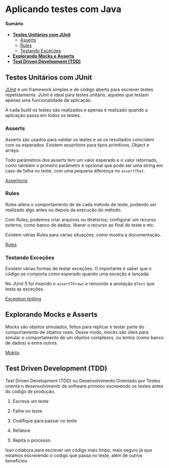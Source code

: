 # Aplicando testes com Java

#### Sumário

- **[Testes Unitários com JUnit](#testes-unitarios-com-junit)**
  - [Asserts](#asserts)
  - [Rules](#rules)
  - [Testando Exceções](#testando-exceções)
- **[Explorando Mocks e Asserts](#mocks-e-asserts)**
-   **[Test Driven Development (TDD)](#tdd)**

## Testes Unitários com JUnit <a name="testes-unitarios-com-junit"></a>

[JUnit](https://junit.org/junit4/) é um framework simples e de código aberto para escrever testes repetidamente. JUnit é ideal para testes unitário, aqueles que testam apenas uma funcionalidade da aplicação. 

A cada *build* os testes são realizados e apenas é realizado quando a aplicação passa em todos os testes.

### Asserts <a name="asserts"></a>

Asserts são usados para validar os testes e se os resultados coincidem com os esperados. Existem *assertions* para tipos primitivos, Object e arrays.

Todo parâmetros dos asserts tem um valor esperado e o valor retornado, como também o primeiro parâmetro é opcional que pode ser uma string em caso de falha no teste, com uma pequena diferença no `assertThat`. 

[Assertions](https://github.com/junit-team/junit4/wiki/Assertions)

### Rules <a name="rules"></a>

Rules altera o comportamento de de cada método de teste, podendo ser realizado algo antes ou depois da execução do método.

Com Rules, podemos criar arquivos ou diretórios; configurar um recurso externo, como banco de dados; liberar o recurso ao final do teste  e etc.

Existem várias Rules para várias situações, como mostra a documentação.

[Rules](https://github.com/junit-team/junit4/wiki/Rules)

### Testando Exceções <a name="testando-exceções"></a>

Existem várias formas de testar exceções. O importante é saber que o código se comporta como esperado quando uma exceção é lançada.

No JUnit 5 foi inserido o `assertThrows` e removido a anotação `@Test` que testa as exceções.

[Exception testing](https://github.com/junit-team/junit4/wiki/Exception-testing)

## Explorando Mocks e Asserts <a name="mocks-e-asserts"></a>

Mocks são objetos simulados, feitos para replicar e testar parte do comportamento de objetos reais. Desse modo, mocks são úteis para simular o comportamento de um objetos complexos, ou lentos (como banco de dados) e entre outros.

[Mokito](http://www.vidageek.net/2013/08/27/mockito-mocks/)

## Test Driven Development (TDD) <a name="tdd"></a>

Test Driven Development (TDD) ou Desenvolvimento Orientado por Testes orienta o desenvolvimento de software primeiro escrevendo os testes antes do código de produção.

1. Escreva um teste

2. Falhe no teste

3. Codifique para passar no teste

4. Refatore

5. Repita o processo

Isso colabora para escrever um código mais limpo, mais seguro já que estamos escrevendo o código que passa no teste, além de outros benefícios.

